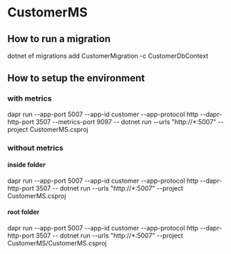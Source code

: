 ﻿# CustomerMS

## How to run a migration
dotnet ef migrations add CustomerMigration -c CustomerDbContext

## How to setup the environment

### with metrics
dapr run --app-port 5007 --app-id customer --app-protocol http --dapr-http-port 3507 --metrics-port 9097 -- 
dotnet run --urls "http://*:5007" --project CustomerMS.csproj

### without metrics

#### inside folder
dapr run --app-port 5007 --app-id customer --app-protocol http --dapr-http-port 3507 -- 
dotnet run --urls "http://*:5007" --project CustomerMS.csproj

#### root folder
dapr run --app-port 5007 --app-id customer --app-protocol http --dapr-http-port 3507 -- 
dotnet run --urls "http://*:5007" --project CustomerMS/CustomerMS.csproj
